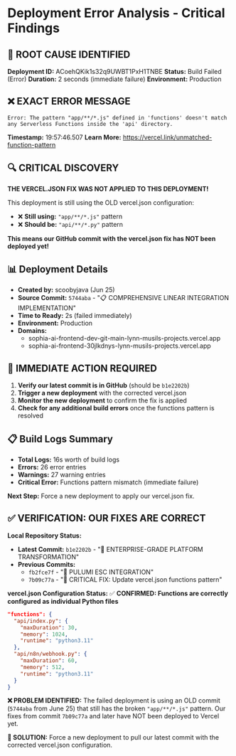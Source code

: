 # Deployment Error Analysis - Critical Findings

## 🚨 **ROOT CAUSE IDENTIFIED**

**Deployment ID:** ACoehQKik1s32q9UWBT1PxH1TNBE
**Status:** Build Failed (Error)
**Duration:** 2 seconds (immediate failure)
**Environment:** Production

## ❌ **EXACT ERROR MESSAGE**

```
Error: The pattern "app/**/*.js" defined in 'functions' doesn't match any Serverless Functions inside the 'api' directory.
```

**Timestamp:** 19:57:46.507
**Learn More:** https://vercel.link/unmatched-function-pattern

## 🔍 **CRITICAL DISCOVERY**

**THE VERCEL.JSON FIX WAS NOT APPLIED TO THIS DEPLOYMENT!**

This deployment is still using the OLD vercel.json configuration:
- ❌ **Still using:** `"app/**/*.js"` pattern
- ❌ **Should be:** `"api/**/*.py"` pattern

**This means our GitHub commit with the vercel.json fix has NOT been deployed yet!**

## 📊 **Deployment Details**

- **Created by:** scoobyjava (Jun 25)
- **Source Commit:** `5744aba` - "📋 COMPREHENSIVE LINEAR INTEGRATION IMPLEMENTATION"
- **Time to Ready:** 2s (failed immediately)
- **Environment:** Production
- **Domains:**
  - sophia-ai-frontend-dev-git-main-lynn-musils-projects.vercel.app
  - sophia-ai-frontend-30jlkdnys-lynn-musils-projects.vercel.app

## 🎯 **IMMEDIATE ACTION REQUIRED**

1. **Verify our latest commit is in GitHub** (should be `b1e2202b`)
2. **Trigger a new deployment** with the corrected vercel.json
3. **Monitor the new deployment** to confirm the fix is applied
4. **Check for any additional build errors** once the functions pattern is resolved

## 📋 **Build Logs Summary**

- **Total Logs:** 16s worth of build logs
- **Errors:** 26 error entries
- **Warnings:** 27 warning entries
- **Critical Error:** Functions pattern mismatch (immediate failure)

**Next Step:** Force a new deployment to apply our vercel.json fix.


## ✅ **VERIFICATION: OUR FIXES ARE CORRECT**

**Local Repository Status:**
- **Latest Commit:** `b1e2202b` - "🚀 ENTERPRISE-GRADE PLATFORM TRANSFORMATION"
- **Previous Commits:**
  - `fb2fce7f` - "🔐 PULUMI ESC INTEGRATION"
  - `7b09c77a` - "🔧 CRITICAL FIX: Update vercel.json functions pattern"

**vercel.json Configuration Status:**
✅ **CONFIRMED: Functions are correctly configured as individual Python files**
```json
"functions": {
  "api/index.py": {
    "maxDuration": 30,
    "memory": 1024,
    "runtime": "python3.11"
  },
  "api/n8n/webhook.py": {
    "maxDuration": 60,
    "memory": 512,
    "runtime": "python3.11"
  }
}
```

**❌ PROBLEM IDENTIFIED:**
The failed deployment is using an OLD commit (`5744aba` from June 25) that still has the broken `"app/**/*.js"` pattern. Our fixes from commit `7b09c77a` and later have NOT been deployed to Vercel yet.

**🎯 SOLUTION:**
Force a new deployment to pull our latest commit with the corrected vercel.json configuration.
